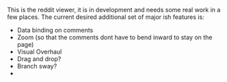 This is the reddit viewer, it is in development and needs some real work in a few places.
The current desired additional set of major ish features is:

- Data binding on comments
- Zoom (so that the comments dont have to bend inward to stay on the page)
- Visual Overhaul
- Drag and drop?
- Branch sway?
- 

